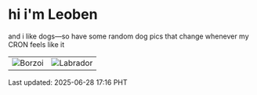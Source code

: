# hi i'm Leoben

and i like dogs—so have some random dog pics that change whenever my CRON feels like it

|  |  |
|--------|----------|
| ![Borzoi](https://random-dog-vercel.vercel.app/api/random-borzoi?v=1751102208) | ![Labrador](https://random-dog-vercel.vercel.app/api/random-labrador?v=1751102208) |

Last updated: 2025-06-28 17:16 PHT
